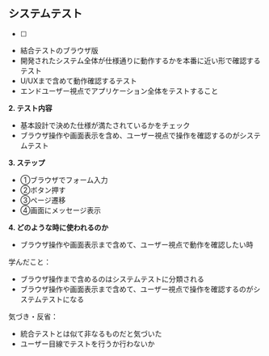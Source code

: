 ## システムテスト

* [ ] 

- 結合テストのブラウザ版
- 開発されたシステム全体が仕様通りに動作するかを本番に近い形で確認するテスト
- U/UXまで含めて動作確認するテスト
- エンドユーザー視点でアプリケーション全体をテストすること

**2. テスト内容**

- 基本設計で決めた仕様が満たされているかをチェック
- ブラウザ操作や画面表示を含め、ユーザー視点で操作を確認するのがシステムテスト

**3. ステップ**

- ①ブラウザでフォーム入力
- ②ボタン押す
- ③ページ遷移
- ④画面にメッセージ表示

**4. どのような時に使われるのか**

- ブラウザ操作や画面表示まで含めて、ユーザー視点で動作を確認したい時

学んだこと：

- ブラウザ操作まで含めるのはシステムテストに分類される
- ブラウザ操作や画面表示まで含めて、ユーザー視点で操作を確認するのがシステムテストになる

気づき・反省：

- 統合テストとは似て非なるものだと気づいた
- ユーザー目線でテストを行うか行わないか

